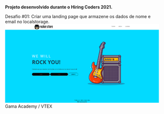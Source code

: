 <b>Projeto desenvolvido durante o Hiring Coders 2021.</b>

Desafio #01: Criar uma landing page que armazene os dados de nome e email no localstorage.
![screenshot](./images/screenshot.png)
Gama Academy / VTEX